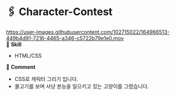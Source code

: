 # 🖇 Character-Contest
https://user-images.githubusercontent.com/102715022/164966513-449b4d91-7216-4465-a346-c5722b79e1e0.mov
<br>
📌 <b>Skill</b>
<ul>
  <li>HTML/CSS</li>
</ul>
📌 <b>Comment</b>
<ul>
  <li>CSS로 캐릭터 그리기 입니다.</li>
  <li>물고기를 보며 사냥 본능을 일으키고 있는 고양이를 그렸습니다.</li>
</ul>
